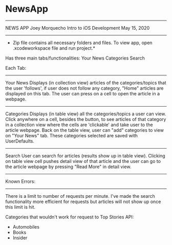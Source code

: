 # NewsApp
********************
NEWS APP
Joey Morquecho
Intro to iOS Development
May 15, 2020
********************

* Zip file contains all necessary folders and files. To view app, open .xcodeworkspace file and run project.*

Has three main tabs/functionalities:
Your News
Categories
Search

Each Tab:
***
Your News
Displays (in collection view) articles of the categories/topics that the user 'follows', 
if user does not follow any category, "Home" articles are displayed on this tab. The user
can press on a cell to open the article in a webpage.

****
Categories
Displays (in table view) all the categories/topics a user can view. Click anywhere on a cell, 
besides the button, to see articles of that category in a collection view where the cells are 
'clickable' and take user to the article webpage. Back on the table view, user can "add" 
categories to view on "Your News" tab. These categories selected are saved with UserDefaults.

***
Search
User can search for articles (results show up in table view). Clicking on table view cell pushes 
detail view of that article and the user can go to the article webpage by pressing "Read More" in 
detail view.

*************
Known Errors:
*************
There is a limit to number of requests per minute. I've made the search functionality more efficient for 
requests but articles will not show up once this limit is hit.

Categories that wouldn't work for request to Top Stories API:
- Automobiles
- Books
- Insider
